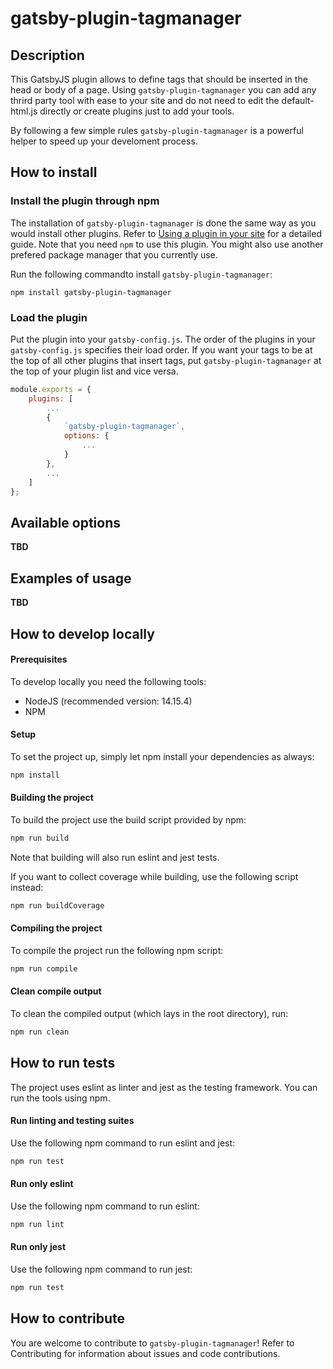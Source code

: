 # gatsby-plugin-tagmanager

## Description
This GatsbyJS plugin allows to define tags that should be inserted in the head or body
of a page. Using `gatsby-plugin-tagmanager` you can add any thrird party tool with ease to your site
and do not need to edit the default-html.js directly or create plugins just to add your tools.

By following a few simple rules `gatsby-plugin-tagmanager` is a powerful helper to speed
up your develoment process.

## How to install

### Install the plugin through npm
The installation of `gatsby-plugin-tagmanager` is done the same way as you would install other plugins.
Refer to [Using a plugin in your site](https://www.gatsbyjs.com/docs/how-to/plugins-and-themes/using-a-plugin-in-your-site/) for a detailed guide.
Note that you need `npm` to use this plugin. You might also use another prefered package manager that you currently use.

Run the following commandto install `gatsby-plugin-tagmanager`:
```
npm install gatsby-plugin-tagmanager
```

### Load the plugin
Put the plugin into your `gatsby-config.js`. The order of the plugins in your `gatsby-config.js` specifies 
their load order. If you want your tags to be at the top of all other plugins that insert tags, put `gatsby-plugin-tagmanager`
at the top of your plugin list and vice versa.


```javascript
module.exports = {
    plugins: [
        ...
        {
            `gatsby-plugin-tagmanager`,
            options: {
                ...
            }
        },
        ...
    ]
};
```

## Available options

**TBD**

## Examples of usage

**TBD**

## How to develop locally

#### Prerequisites
To develop locally you need the following tools:
 - NodeJS (recommended version: 14.15.4)
 - NPM

#### Setup
To set the project up, simply let npm install your dependencies as always:
```bash
npm install
```

#### Building the project
To build the project use the build script provided by npm:
```bash
npm run build
```
Note that building will also run eslint and jest tests.

If you want to collect coverage while building, use the following script instead:
```bash
npm run buildCoverage
```

#### Compiling the project
To compile the project run the following npm script:
```bash
npm run compile
```

#### Clean compile output
To clean the compiled output (which lays in the root directory), run:
```bash
npm run clean
```

## How to run tests
The project uses eslint as linter and jest as the testing framework.
You can run the tools using npm.

#### Run linting and testing suites
Use the following npm command to run eslint and jest:
```bash
npm run test
```

#### Run only eslint
Use the following npm command to run eslint:
```bash
npm run lint
```

#### Run only jest
Use the following npm command to run jest:
```bash
npm run test
```

## How to contribute
You are welcome to contribute to `gatsby-plugin-tagmanager`! Refer to Contributing for information about issues and code contributions.
